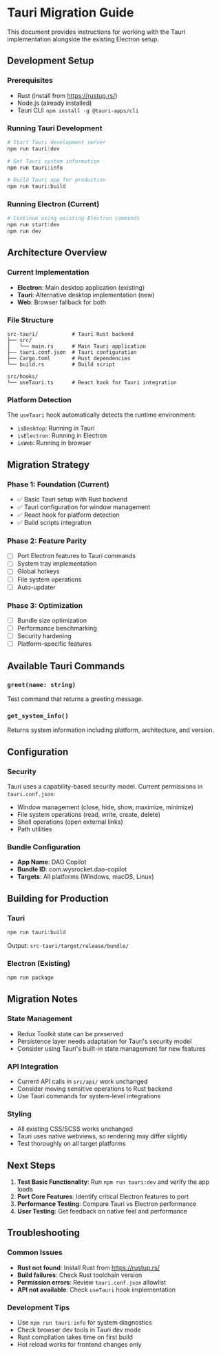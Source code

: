 # Tauri Migration Guide

This document provides instructions for working with the Tauri implementation alongside the existing Electron setup.

## Development Setup

### Prerequisites
- Rust (install from https://rustup.rs/)
- Node.js (already installed)
- Tauri CLI: `npm install -g @tauri-apps/cli`

### Running Tauri Development
```bash
# Start Tauri development server
npm run tauri:dev

# Get Tauri system information
npm run tauri:info

# Build Tauri app for production
npm run tauri:build
```

### Running Electron (Current)
```bash
# Continue using existing Electron commands
npm run start:dev
npm run dev
```

## Architecture Overview

### Current Implementation
- **Electron**: Main desktop application (existing)
- **Tauri**: Alternative desktop implementation (new)
- **Web**: Browser fallback for both

### File Structure
```
src-tauri/           # Tauri Rust backend
├── src/
│   └── main.rs      # Main Tauri application
├── tauri.conf.json  # Tauri configuration
├── Cargo.toml       # Rust dependencies
└── build.rs         # Build script

src/hooks/
└── useTauri.ts      # React hook for Tauri integration
```

### Platform Detection
The `useTauri` hook automatically detects the runtime environment:
- `isDesktop`: Running in Tauri
- `isElectron`: Running in Electron  
- `isWeb`: Running in browser

## Migration Strategy

### Phase 1: Foundation (Current)
- ✅ Basic Tauri setup with Rust backend
- ✅ Tauri configuration for window management
- ✅ React hook for platform detection
- ✅ Build scripts integration

### Phase 2: Feature Parity
- [ ] Port Electron features to Tauri commands
- [ ] System tray implementation
- [ ] Global hotkeys
- [ ] File system operations
- [ ] Auto-updater

### Phase 3: Optimization
- [ ] Bundle size optimization
- [ ] Performance benchmarking
- [ ] Security hardening
- [ ] Platform-specific features

## Available Tauri Commands

### `greet(name: string)`
Test command that returns a greeting message.

### `get_system_info()`
Returns system information including platform, architecture, and version.

## Configuration

### Security
Tauri uses a capability-based security model. Current permissions in `tauri.conf.json`:
- Window management (close, hide, show, maximize, minimize)
- File system operations (read, write, create, delete)
- Shell operations (open external links)
- Path utilities

### Bundle Configuration
- **App Name**: DAO Copilot
- **Bundle ID**: com.wysrocket.dao-copilot
- **Targets**: All platforms (Windows, macOS, Linux)

## Building for Production

### Tauri
```bash
npm run tauri:build
```
Output: `src-tauri/target/release/bundle/`

### Electron (Existing)
```bash
npm run package
```

## Migration Notes

### State Management
- Redux Toolkit state can be preserved
- Persistence layer needs adaptation for Tauri's security model
- Consider using Tauri's built-in state management for new features

### API Integration
- Current API calls in `src/api/` work unchanged
- Consider moving sensitive operations to Rust backend
- Use Tauri commands for system-level integrations

### Styling
- All existing CSS/SCSS works unchanged
- Tauri uses native webviews, so rendering may differ slightly
- Test thoroughly on all target platforms

## Next Steps

1. **Test Basic Functionality**: Run `npm run tauri:dev` and verify the app loads
2. **Port Core Features**: Identify critical Electron features to port
3. **Performance Testing**: Compare Tauri vs Electron performance
4. **User Testing**: Get feedback on native feel and performance

## Troubleshooting

### Common Issues
- **Rust not found**: Install Rust from https://rustup.rs/
- **Build failures**: Check Rust toolchain version
- **Permission errors**: Review `tauri.conf.json` allowlist
- **API not available**: Check `useTauri` hook implementation

### Development Tips
- Use `npm run tauri:info` for system diagnostics
- Check browser dev tools in Tauri dev mode
- Rust compilation takes time on first build
- Hot reload works for frontend changes only